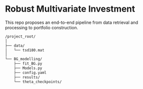 # Robust Multivariate Investment

This repo proposes an end-to-end pipeline from data retrieval and processing to portfolio construction.

```bash
/project_root/
│
├── data/
│   └── tsd180.mat
│
└── BG_modelling/
    ├── fit_BG.py
    ├── Models.py
    ├── config.yaml
    ├── results/
    └── theta_checkpoints/
```
